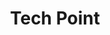 ---
title: "Tech Point"
url: /ciudad-autonoma-de-buenos-aires/tech-point-avenida-cabildo-2/
shop: teléfono móvil
---